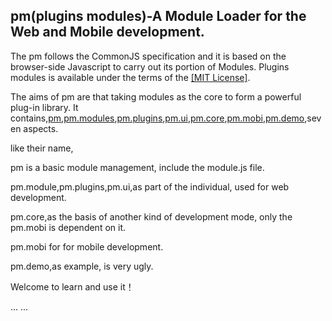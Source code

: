 ﻿<h2>
pm(plugins modules)-A Module Loader for the Web and Mobile development.
</h2>

The pm follows the CommonJS specification and it is based on the browser-side Javascript to carry out its portion of Modules. Plugins modules is available under the terms of the <a href="https://github.com/donghanji/pm/blob/master/LICENSE.md">[MIT License]</a>.

The aims of pm are that taking modules as the core to form a powerful plug-in library. It contains,<a href="https://github.com/donghanji/pm">pm</a>,<a href="https://github.com/donghanji/pm.modules">pm.modules</a>,<a href="https://github.com/donghanji/pm.plugins">pm.plugins</a>,<a href="https://github.com/donghanji/pm.ui">pm.ui</a>,<a href="https://github.com/donghanji/pm.core">pm.core</a>,<a href="https://github.com/donghanji/pm.mobi">pm.mobi</a>,<a href="https://github.com/donghanji/pm.demo">pm.demo</a>,seven aspects.

like their name,

pm is a basic module management, include the module.js file.

pm.module,pm.plugins,pm.ui,as part of the individual, used for web development.

pm.core,as the basis of another kind of development mode, only the pm.mobi is dependent on it.

pm.mobi for for mobile development.

pm.demo,as example, is very ugly.

Welcome to learn and use it！

... ...

